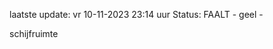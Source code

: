 laatste update: 
vr 10-11-2023 23:14   uur 
Status: FAALT - geel - 
<div class="service Y">schijfruimte</div>